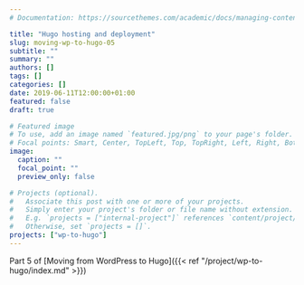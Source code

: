 ```yaml
---
# Documentation: https://sourcethemes.com/academic/docs/managing-content/

title: "Hugo hosting and deployment"
slug: moving-wp-to-hugo-05
subtitle: ""
summary: ""
authors: []
tags: []
categories: []
date: 2019-06-11T12:00:00+01:00
featured: false
draft: true

# Featured image
# To use, add an image named `featured.jpg/png` to your page's folder.
# Focal points: Smart, Center, TopLeft, Top, TopRight, Left, Right, BottomLeft, Bottom, BottomRight.
image:
  caption: ""
  focal_point: ""
  preview_only: false

# Projects (optional).
#   Associate this post with one or more of your projects.
#   Simply enter your project's folder or file name without extension.
#   E.g. `projects = ["internal-project"]` references `content/project/deep-learning/index.md`.
#   Otherwise, set `projects = []`.
projects: ["wp-to-hugo"]
---
```


Part 5 of [Moving from WordPress to Hugo]({{< ref "/project/wp-to-hugo/index.md" >}})
